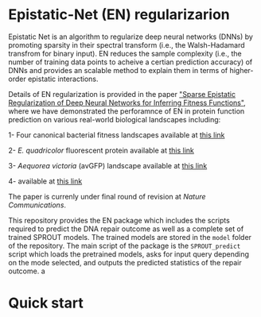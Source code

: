 # Epistatic-Net (EN) regularizarion
Epistatic Net is an algorithm to regularize deep neural networks (DNNs) by promoting sparsity in their spectral transform (i.e., the Walsh-Hadamard transfrom for binary input). EN reduces the sample complexity (i.e., the number of training data points to acheive a certian prediction accuracy) of DNNs and provides an scalable method to explain them in terms of higher-order epistatic interactions.

Details of EN regularization is provided in the paper ["Sparse Epistatic Regularization of Deep Neural Networks for Inferring Fitness Functions"](<https://www.biorxiv.org/content/10.1101/2020.11.24.396994v3.abstract>), where we have demonstrated the perforamnce of EN in protein function prediction on various real-world biological landscapes including: 

1- Four canonical bacterial fitness landscapes available at [this link](<https://github.com/harmslab/notebooks-nonlinear-high-order-epistasis>)

2- *E. quadricolor* fluorescent protein available at [this link](<https://doi.org/10.1038/s41467-019-12130-8>)

3- *Aequorea victoria* (avGFP) landscape available at [this link](<https://doi.org/10.6084/m9.figshare.3102154.v1>)

4- available at [this link](<https://elifesciences.org/articles/16965/figures >) 



The paper is currenly under final round of revision at *Nature Communications*.

This repository provides the EN package which includes the scripts required to predict the DNA repair outcome as well as a complete set of trained SPROUT models. The trained models are stored in the `model` folder of the repository. The main script of the package is the `SPROUT_predict` script which loads the pretrained models, asks for input query depending on the mode selected, and outputs the predicted statistics of the repair outcome.  a


# Quick start
